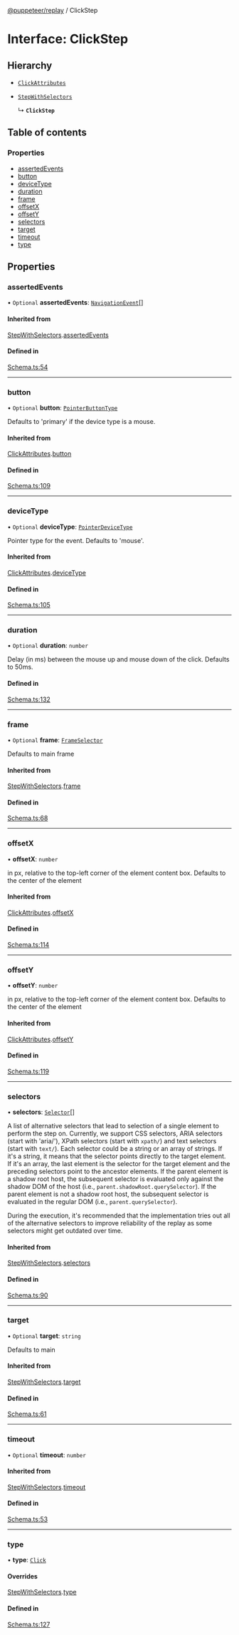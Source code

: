 [@puppeteer/replay](../README.md) / ClickStep

# Interface: ClickStep

## Hierarchy

- [`ClickAttributes`](Schema.ClickAttributes.md)

- [`StepWithSelectors`](Schema.StepWithSelectors.md)

  ↳ **`ClickStep`**

## Table of contents

### Properties

- [assertedEvents](ClickStep.md#assertedevents)
- [button](ClickStep.md#button)
- [deviceType](ClickStep.md#devicetype)
- [duration](ClickStep.md#duration)
- [frame](ClickStep.md#frame)
- [offsetX](ClickStep.md#offsetx)
- [offsetY](ClickStep.md#offsety)
- [selectors](ClickStep.md#selectors)
- [target](ClickStep.md#target)
- [timeout](ClickStep.md#timeout)
- [type](ClickStep.md#type)

## Properties

### assertedEvents

• `Optional` **assertedEvents**: [`NavigationEvent`](Schema.NavigationEvent.md)[]

#### Inherited from

[StepWithSelectors](Schema.StepWithSelectors.md).[assertedEvents](Schema.StepWithSelectors.md#assertedevents)

#### Defined in

[Schema.ts:54](https://github.com/puppeteer/replay/blob/main/src/Schema.ts#L54)

---

### button

• `Optional` **button**: [`PointerButtonType`](../modules/Schema.md#pointerbuttontype)

Defaults to 'primary' if the device type is a mouse.

#### Inherited from

[ClickAttributes](Schema.ClickAttributes.md).[button](Schema.ClickAttributes.md#button)

#### Defined in

[Schema.ts:109](https://github.com/puppeteer/replay/blob/main/src/Schema.ts#L109)

---

### deviceType

• `Optional` **deviceType**: [`PointerDeviceType`](../modules/Schema.md#pointerdevicetype)

Pointer type for the event. Defaults to 'mouse'.

#### Inherited from

[ClickAttributes](Schema.ClickAttributes.md).[deviceType](Schema.ClickAttributes.md#devicetype)

#### Defined in

[Schema.ts:105](https://github.com/puppeteer/replay/blob/main/src/Schema.ts#L105)

---

### duration

• `Optional` **duration**: `number`

Delay (in ms) between the mouse up and mouse down of the click. Defaults to
50ms.

#### Defined in

[Schema.ts:132](https://github.com/puppeteer/replay/blob/main/src/Schema.ts#L132)

---

### frame

• `Optional` **frame**: [`FrameSelector`](../modules/Schema.md#frameselector)

Defaults to main frame

#### Inherited from

[StepWithSelectors](Schema.StepWithSelectors.md).[frame](Schema.StepWithSelectors.md#frame)

#### Defined in

[Schema.ts:68](https://github.com/puppeteer/replay/blob/main/src/Schema.ts#L68)

---

### offsetX

• **offsetX**: `number`

in px, relative to the top-left corner of the element content box. Defaults
to the center of the element

#### Inherited from

[ClickAttributes](Schema.ClickAttributes.md).[offsetX](Schema.ClickAttributes.md#offsetx)

#### Defined in

[Schema.ts:114](https://github.com/puppeteer/replay/blob/main/src/Schema.ts#L114)

---

### offsetY

• **offsetY**: `number`

in px, relative to the top-left corner of the element content box. Defaults
to the center of the element

#### Inherited from

[ClickAttributes](Schema.ClickAttributes.md).[offsetY](Schema.ClickAttributes.md#offsety)

#### Defined in

[Schema.ts:119](https://github.com/puppeteer/replay/blob/main/src/Schema.ts#L119)

---

### selectors

• **selectors**: [`Selector`](../modules/Schema.md#selector)[]

A list of alternative selectors that lead to selection of a single element
to perform the step on. Currently, we support CSS selectors, ARIA selectors
(start with 'aria/'), XPath selectors (start with `xpath/`) and text
selectors (start with `text/`). Each selector could be a string or an array
of strings. If it's a string, it means that the selector points directly to
the target element. If it's an array, the last element is the selector for
the target element and the preceding selectors point to the ancestor
elements. If the parent element is a shadow root host, the subsequent
selector is evaluated only against the shadow DOM of the host (i.e.,
`parent.shadowRoot.querySelector`). If the parent element is not a shadow
root host, the subsequent selector is evaluated in the regular DOM (i.e.,
`parent.querySelector`).

During the execution, it's recommended that the implementation tries out
all of the alternative selectors to improve reliability of the replay as
some selectors might get outdated over time.

#### Inherited from

[StepWithSelectors](Schema.StepWithSelectors.md).[selectors](Schema.StepWithSelectors.md#selectors)

#### Defined in

[Schema.ts:90](https://github.com/puppeteer/replay/blob/main/src/Schema.ts#L90)

---

### target

• `Optional` **target**: `string`

Defaults to main

#### Inherited from

[StepWithSelectors](Schema.StepWithSelectors.md).[target](Schema.StepWithSelectors.md#target)

#### Defined in

[Schema.ts:61](https://github.com/puppeteer/replay/blob/main/src/Schema.ts#L61)

---

### timeout

• `Optional` **timeout**: `number`

#### Inherited from

[StepWithSelectors](Schema.StepWithSelectors.md).[timeout](Schema.StepWithSelectors.md#timeout)

#### Defined in

[Schema.ts:53](https://github.com/puppeteer/replay/blob/main/src/Schema.ts#L53)

---

### type

• **type**: [`Click`](../enums/Schema.StepType.md#click)

#### Overrides

[StepWithSelectors](Schema.StepWithSelectors.md).[type](Schema.StepWithSelectors.md#type)

#### Defined in

[Schema.ts:127](https://github.com/puppeteer/replay/blob/main/src/Schema.ts#L127)
